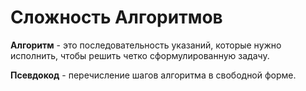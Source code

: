 # Сложность Алгоритмов

**Алгоритм** - это последовательность указаний, которые нужно исполнить,
чтобы решить четко сформулированную задачу.

**Псевдокод** - перечисление шагов алгоритма в свободной форме.
